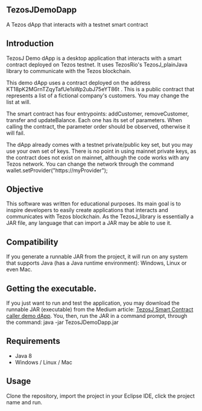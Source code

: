 ## TezosJDemoDapp
A Tezos dApp that interacts with a testnet smart contract

## Introduction

TezosJ Demo dApp is a desktop application that interacts with a smart contract deployed on Tezos testnet. It uses TezosRio's
TezosJ_plainJava library to communicate with the Tezos blockchain.

This demo dApp uses a contract deployed on the address KT18pK2MGrnTZqyTafUe1sWp2ubJ75eYT86t . This is a public contract
that represents a list of a fictional company's customers. You may change the list at will.

The smart contract has four entrypoints: addCustomer, removeCustomer, transfer and updateBalance. Each one has its set of
parameters. When calling the contract, the parameter order should be observed, otherwise it will fail.

The dApp already comes with a testnet private/public key set, but you may use your own set of keys. There is no point in
using mainnet private keys, as the contract does not exist on mainnet, although the code works with any Tezos network. You
can change the network through the command wallet.setProvider("https://myProvider");

## Objective

This software was written for educational purposes. Its main goal is to inspire developers to easily create applications
that interacts and communicates with Tezos blockchain. As the TezosJ_library is essentially a JAR file, any language that
can import a JAR may be able to use it.

## Compatibility

If you generate a runnable JAR from the project, it will run on any system that supports Java (has a Java runtime environment):
Windows, Linux or even Mac.

## Getting the executable.

If you just want to run and test the application, you may download the runnable JAR (executable) from the Medium article:
[TezosJ Smart Contract caller demo dApp](https://medium.com/@lmilfont/tezosj-smart-contract-caller-demo-dapp-b1cb808c1d2e).
You, then, run the JAR in a command prompt, through the command: java -jar TezosJDemoDapp.jar


## Requirements

- Java 8
- Windows / Linux / Mac

## Usage

Clone the repository, import the project in your Eclipse IDE, click the project name and run.

